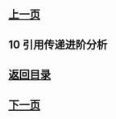## [上一页](course36)

## 10 引用传递进阶分析



## [返回目录](https://wuchengcheng110120.github.io/learnJava)
## [下一页](course38)
